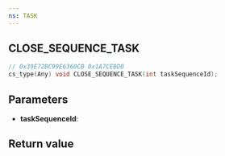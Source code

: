 ```yaml
---
ns: TASK
---
```

## CLOSE_SEQUENCE_TASK

```c
// 0x39E72BC99E6360CB 0x1A7CEBD0
cs_type(Any) void CLOSE_SEQUENCE_TASK(int taskSequenceId);
```

## Parameters
* **taskSequenceId**: 

## Return value
